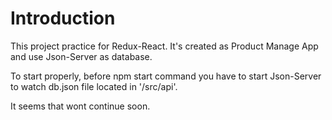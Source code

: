 # Introduction

This project practice for Redux-React. It's created as Product Manage App and use Json-Server as database.

To start properly, before npm start command you have to start Json-Server to watch db.json file located in '/src/api'.

It seems that wont continue soon.
